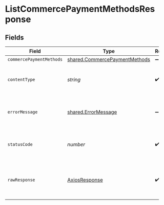 # ListCommercePaymentMethodsResponse


## Fields

| Field                                                                                 | Type                                                                                  | Required                                                                              | Description                                                                           |
| ------------------------------------------------------------------------------------- | ------------------------------------------------------------------------------------- | ------------------------------------------------------------------------------------- | ------------------------------------------------------------------------------------- |
| `commercePaymentMethods`                                                              | [shared.CommercePaymentMethods](../../../sdk/models/shared/commercepaymentmethods.md) | :heavy_minus_sign:                                                                    | OK                                                                                    |
| `contentType`                                                                         | *string*                                                                              | :heavy_check_mark:                                                                    | HTTP response content type for this operation                                         |
| `errorMessage`                                                                        | [shared.ErrorMessage](../../../sdk/models/shared/errormessage.md)                     | :heavy_minus_sign:                                                                    | Your `query` parameter was not correctly formed                                       |
| `statusCode`                                                                          | *number*                                                                              | :heavy_check_mark:                                                                    | HTTP response status code for this operation                                          |
| `rawResponse`                                                                         | [AxiosResponse](https://axios-http.com/docs/res_schema)                               | :heavy_check_mark:                                                                    | Raw HTTP response; suitable for custom response parsing                               |